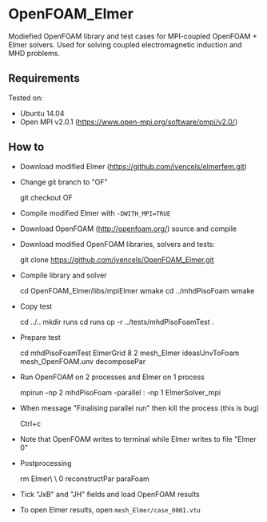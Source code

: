 # OpenFOAM_Elmer
Modiefied OpenFOAM library and test cases for MPI-coupled OpenFOAM + Elmer solvers. Used for solving coupled electromagnetic induction and MHD problems.

## Requirements ##

Tested on:
* Ubuntu 14.04
* Open MPI v2.0.1 (https://www.open-mpi.org/software/ompi/v2.0/)

## How to ##
* Download modified Elmer (https://github.com/jvencels/elmerfem.git)
* Change git branch to "OF"

    git checkout OF
      
* Compile modified Elmer with `-DWITH_MPI=TRUE`
* Download OpenFOAM (http://openfoam.org/) source and compile
* Download modified OpenFOAM libraries, solvers and tests:

    git clone https://github.com/jvencels/OpenFOAM_Elmer.git
    
* Compile library and solver

    cd OpenFOAM_Elmer/libs/mpiElmer
    wmake
    cd ../mhdPisoFoam
    wmake
    
* Copy test

    cd ../..
    mkdir runs
    cd runs
    cp -r ../tests/mhdPisoFoamTest .
    
* Prepare test

    cd mhdPisoFoamTest
    ElmerGrid 8 2 mesh_Elmer
    ideasUnvToFoam mesh_OpenFOAM.unv
    decomposePar
    
* Run OpenFOAM on 2 processes and Elmer on 1 process

    mpirun -np 2 mhdPisoFoam -parallel : -np 1 ElmerSolver_mpi
    
* When message "Finalising parallel run" then kill the process (this is bug)

    Ctrl+c
    
* Note that OpenFOAM writes to terminal while Elmer writes to file "Elmer 0"
* Postprocessing

    rm Elmer\ \ 0
    reconstructPar
    paraFoam
    
* Tick "JxB" and "JH" fields and load OpenFOAM results
* To open Elmer results, open `mesh_Elmer/case_0001.vtu`
